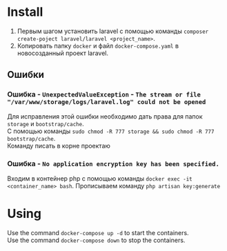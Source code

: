 # Install

1. Первым шагом установить laravel с помощью команды `composer create-poject laravel/laravel <project_name>`.  
2. Копировать папку `docker` и  файл `docker-compose.yaml` в новосозданный проект laravel. 

## Ошибки

### Ошибка - `UnexpectedValueException` - `The stream or file "/var/www/storage/logs/laravel.log" could not be opened`

Для исправления этой ошибки необходимо дать права для папок `storage` и `bootstrap/cache`.  
С помощью команды `sudo chmod -R 777 storage && sudo chmod -R 777 bootstrap/cache`.  
Команду писать в корне проектаю

### Ошибка - `No application encryption key has been specified.`

Входим в контейнер php с помощью команды `docker exec -it <container_name> bash`.
Прописываем команду `php artisan key:generate`

# Using

Use the command `docker-compose up -d` to start the containers.  
Use the command `docker-compose down` to stop the containers.
